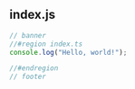 ## index.js

```js
// banner
//#region index.ts
console.log("Hello, world!");

//#endregion
// footer
```